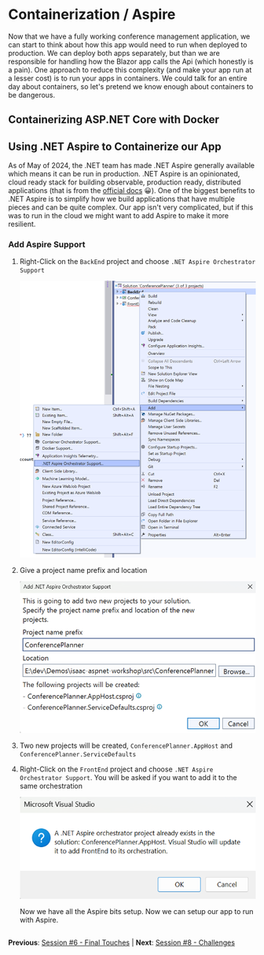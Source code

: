 # Containerization / Aspire

Now that we have a fully working conference management application, we can start to think about how this app would need to run when deployed to production. We can deploy both apps separately, but than we are responsible for handling how the Blazor app calls the Api (which honestly is a pain). One approach to reduce this complexity (and make your app run at a lesser cost) is to run your apps in containers. We could talk for an entire day about containers, so let's pretend we know enough about containers to be dangerous.

## Containerizing ASP.NET Core with Docker


## Using .NET Aspire to Containerize our App

As of May of 2024, the .NET team has made .NET Aspire generally available which means it can be run in production. .NET Aspire is an opinionated, cloud ready stack for building observable, production ready, distributed applications (that is from the [official docs](https://learn.microsoft.com/en-us/dotnet/aspire/get-started/aspire-overview) 😀). One of the biggest benefits to .NET Aspire is to simplify how we build applications that have multiple pieces and can be quite complex. Our app isn't very complicated, but if this was to run in the cloud we might want to add Aspire to make it more resilient.




### Add Aspire Support

1. Right-Click on the `BackEnd` project and choose `.NET Aspire Orchestrator Support`

    ![Adding Aspire Support](images/add-dotnet-aspire-support.png)

2. Give a project name prefix and location

    ![Aspire Support Confirmation](images/add-dotnet-aspire-support-2.png)

3. Two new projects will be created, `ConferencePlanner.AppHost` and `ConferencePlanner.ServiceDefaults`

4. Right-Click on the `FrontEnd` project and choose `.NET Aspire Orchestrator Support`. You will be asked if you want to add it to the same orchestration

    ![Aspire Support Exists](images/add-dotnet-aspire-support-3.png)

    Now we have all the Aspire bits setup. Now we can setup our app to run with Aspire.

###


##

**Previous**: [Session #6 - Final Touches](/docs/6.%20Final%20Touches.md) | **Next**: [Session #8 - Challenges](/docs/8.%20Challenges.md)

